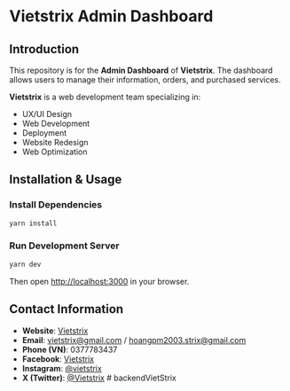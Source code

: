 # Vietstrix Admin Dashboard

## Introduction

This repository is for the **Admin Dashboard** of **Vietstrix**. The dashboard allows users to manage their information, orders, and purchased services.

**Vietstrix** is a web development team specializing in:

- UX/UI Design
- Web Development
- Deployment
- Website Redesign
- Web Optimization

## Installation & Usage

### Install Dependencies

```sh
yarn install
```

### Run Development Server

```sh
yarn dev
```

Then open [http://localhost:3000](http://localhost:3000) in your browser.

## Contact Information

- **Website**: [Vietstrix](vietstrix.com)
- **Email**: vietstrix@gmail.com / hoangpm2003.strix@gmail.com
- **Phone (VN)**: 0377783437
- **Facebook**: [Vietstrix](https://www.facebook.com/profile.php?id=61573237041610)
- **Instagram**: [@vietstrix](https://www.instagram.com/vietstrix/)
- **X (Twitter)**: [@Vietstrix](https://x.com/Vietstrix)
#   b a c k e n d V i e t S t r i x  
 